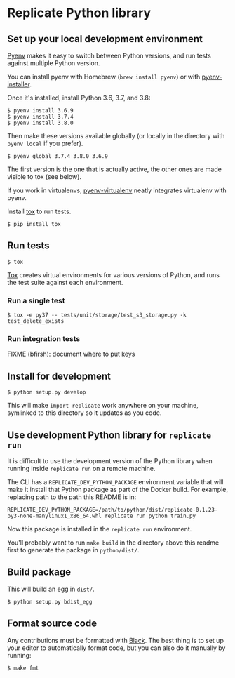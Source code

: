 # Replicate Python library

## Set up your local development environment

[Pyenv](https://github.com/pyenv/pyenv) makes it easy to switch between Python versions, and run tests against multiple Python version.

You can install pyenv with Homebrew (`brew install pyenv`) or with [pyenv-installer](https://github.com/pyenv/pyenv-installer).

Once it's installed, install Python 3.6, 3.7, and 3.8:

    $ pyenv install 3.6.9
    $ pyenv install 3.7.4
    $ pyenv install 3.8.0

Then make these versions available globally (or locally in the directory with `pyenv local` if you prefer).

    $ pyenv global 3.7.4 3.8.0 3.6.9

The first version is the one that is actually active, the other ones are made visible to tox (see below).

If you work in virtualenvs, [pyenv-virtualenv](https://github.com/pyenv/pyenv-virtualenv) neatly integrates virtualenv with pyenv.

Install [tox](https://tox.readthedocs.io/en/latest/) to run tests.

    $ pip install tox

## Run tests

    $ tox

[Tox](https://tox.readthedocs.io/en/latest/) creates virtual environments for various versions of Python, and runs the test suite against each environment.

### Run a single test

    $ tox -e py37 -- tests/unit/storage/test_s3_storage.py -k test_delete_exists

### Run integration tests

FIXME (bfirsh): document where to put keys

## Install for development

    $ python setup.py develop

This will make `import replicate` work anywhere on your machine, symlinked to this directory so it updates as you code.

## Use development Python library for `replicate run`

It is difficult to use the development version of the Python library when running inside `replicate run` on a remote machine.

The CLI has a `REPLICATE_DEV_PYTHON_PACKAGE` environment variable that will make it install that Python package as part of the Docker build. For example, replacing path to the path this README is in:

    REPLICATE_DEV_PYTHON_PACKAGE=/path/to/python/dist/replicate-0.1.23-py3-none-manylinux1_x86_64.whl replicate run python train.py

Now this package is installed in the `replicate run` environment.

You'll probably want to run `make build` in the directory above this readme first to generate the package in `python/dist/`.

## Build package

This will build an egg in `dist/`.

    $ python setup.py bdist_egg

## Format source code

Any contributions must be formatted with [Black](https://github.com/psf/black). The best thing is to set up your editor to automatically format code, but you can also do it manually by running:

    $ make fmt
